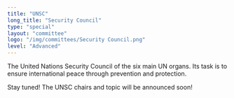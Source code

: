 ```yaml
---
title: "UNSC"
long_title: "Security Council"
type: "special"
layout: "committee"
logo: "/img/committees/Security Council.png"
level: "Advanced"
---
```


The United Nations Security Council of the six main UN organs. Its task is to ensure international peace through prevention and protection. 

Stay tuned! The UNSC chairs and topic will be announced soon!
